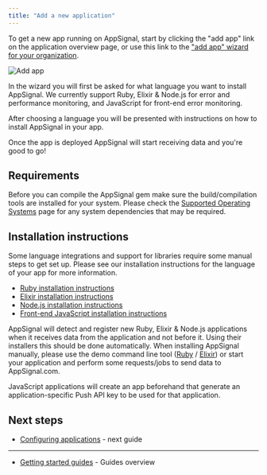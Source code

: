 ```yaml
---
title: "Add a new application"
---
```


To get a new app running on AppSignal, start by clicking the "add app" link on the application overview page, or use this link to the ["add app" wizard for your organization](https://appsignal.com/redirect-to/organization?to=sites/new).

![Add app](/assets/images/screenshots/dashboard.png)

In the wizard you will first be asked for what language you want to install AppSignal. We currently support Ruby, Elixir & Node.js for error and performance monitoring, and JavaScript for front-end error monitoring.

After choosing a language you will be presented with instructions on how to install AppSignal in your app.

Once the app is deployed AppSignal will start receiving data and you're good to go!

## Requirements

Before you can compile the AppSignal gem make sure the build/compilation tools are installed for your system. Please check the [Supported Operating Systems](/support/operating-systems.html) page for any system dependencies that may be required.

## Installation instructions

Some language integrations and support for libraries require some manual steps to get set up. Please see our installation instructions for the language of your app for more information.

- [Ruby installation instructions](/ruby/installation/)
- [Elixir installation instructions](/elixir/installation/)
- [Node.js installation instructions](/nodejs/installation.html)
- [Front-end JavaScript installation instructions](/front-end/installation.html)

AppSignal will detect and register new Ruby, Elixir & Node.js applications when it receives data from the application and not before it. Using their installers this should be done automatically. When installing AppSignal manually, please use the demo command line tool ([Ruby](/ruby/command-line/demo.html) / [Elixir](/elixir/command-line/demo.html)) or start your application and perform some requests/jobs to send data to AppSignal.com.

JavaScript applications will create an app beforehand that generate an application-specific Push API key to be used for that application.

## Next steps

- [Configuring applications](/guides/configuration.html) - next guide

---

- [Getting started guides](/guides/) - Guides overview
